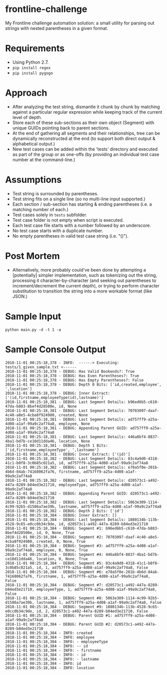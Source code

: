 # frontline-challenge
My Frontline challenge automation solution: a small utility for parsing out strings with nested parentheses in a given format.

# Requirements
* Using Python 2.7.
* `pip install regex`
* `pip install pygogo`

# Approach
* After analyzing the test string, dismantle it chunk by chunk by matching against a particular regular expression while keeping track of the current level of depth.
* Store each of these sub-sections as their own object (Segment) with unique GUIDs pointing back to parent sections.
* At the end of gathering all segments and their relationships, tree can be dynamically reconstructed at the end (to support both direct output & alphabetical output.)
* New test cases can be added within the 'tests' directory and executed as part of the group or as one-offs (by providing an individual test case number at the command-line.)

# Assumptions
* Test string is surrounded by parentheses.
* Test string fits on a single line (so no multi-line input supported.)
* Each section / sub-section has starting & ending parentheses (i.e. a matching number of each.)
* Test cases solely in `tests` subfolder.
* Test case folder is not empty when script is executed.
* Each test case file starts with a number followed by an underscore.
* No test case starts with a duplicate number.
* No empty parentheses in valid test case string (i.e. "()").

# Post Mortem
* Alternatively, more probably could've been done by attempting a [potentially] simpler implementation, such as tokenizing out the string, processing it character-by-character (and seeking out parentheses to increment/decrement the current depth), or trying to perform character substitution to transition the string into a more workable format (like JSON.)

# Sample Input
```
python main.py -d -t 1 -a
```

# Sample Console Output
```
2018-11-01 00:25:18,378 - INFO:  ------> Executing: tests/1_given_sample.txt <------
2018-11-01 00:25:18,378 - DEBUG: Has Valid Bookends?: True
2018-11-01 00:25:18,378 - DEBUG: Has Even Parentheses?: True
2018-11-01 00:25:18,378 - DEBUG: Has Empty Parentheses?: False
2018-11-01 00:25:18,378 - DEBUG: Depth 0 Bits: ['id,created,employee', ',location']
2018-11-01 00:25:18,378 - DEBUG: Inner Extract: ['(id,firstname,employeeType(id),lastname)']
2018-11-01 00:25:18,381 - DEBUG: Last Segment Details: b96ed6b5-c610-47da-b883-8bef4d28500e, id, None
2018-11-01 00:25:18,381 - DEBUG: Last Segment Details: 70703097-daaf-4c40-a8e5-4cba8f924980, created, None
2018-11-01 00:25:18,381 - DEBUG: Last Segment Details: ad757ff9-a25a-4d08-a1af-99a9c2af74a8, employee, None
2018-11-01 00:25:18,381 - DEBUG: Appending Parent GUID: ad757ff9-a25a-4d08-a1af-99a9c2af74a8
2018-11-01 00:25:18,381 - DEBUG: Last Segment Details: 446a8bf4-8837-4ba1-bd7b-ce10d11dda46, location, None
2018-11-01 00:25:18,381 - DEBUG: Depth 1 Bits: ['id,firstname,employeeType', ',lastname']
2018-11-01 00:25:18,381 - DEBUG: Inner Extract: ['(id)']
2018-11-01 00:25:18,382 - DEBUG: Last Segment Details: 83c4a9d0-4318-41c1-b0f8-3c0b85c021a5, id, ad757ff9-a25a-4d08-a1af-99a9c2af74a8
2018-11-01 00:25:18,382 - DEBUG: Last Segment Details: e70a5f0e-201b-4b6d-84ab-74168062fa76, firstname, ad757ff9-a25a-4d08-a1af-99a9c2af74a8
2018-11-01 00:25:18,382 - DEBUG: Last Segment Details: d20573c1-a492-447a-8289-b84ed3e21710, employeeType, ad757ff9-a25a-4d08-a1af-99a9c2af74a8
2018-11-01 00:25:18,382 - DEBUG: Appending Parent GUID: d20573c1-a492-447a-8289-b84ed3e21710
2018-11-01 00:25:18,382 - DEBUG: Last Segment Details: 5063e309-1114-4c99-92b5-d1586a7ae39b, lastname, ad757ff9-a25a-4d08-a1af-99a9c2af74a8
2018-11-01 00:25:18,382 - DEBUG: Depth 2 Bits: ['id']
2018-11-01 00:25:18,384 - DEBUG: Inner Extract: []
2018-11-01 00:25:18,384 - DEBUG: Last Segment Details: 1880134b-113b-4528-9c65-e0cc0b34c9de, id, d20573c1-a492-447a-8289-b84ed3e21710
2018-11-01 00:25:18,384 - DEBUG: Segment #1: b96ed6b5-c610-47da-b883-8bef4d28500e, id, 0, None, True
2018-11-01 00:25:18,384 - DEBUG: Segment #2: 70703097-daaf-4c40-a8e5-4cba8f924980, created, 0, None, True
2018-11-01 00:25:18,384 - DEBUG: Segment #3: ad757ff9-a25a-4d08-a1af-99a9c2af74a8, employee, 0, None, True
2018-11-01 00:25:18,384 - DEBUG: Segment #4: 446a8bf4-8837-4ba1-bd7b-ce10d11dda46, location, 0, None, True
2018-11-01 00:25:18,384 - DEBUG: Segment #5: 83c4a9d0-4318-41c1-b0f8-3c0b85c021a5, id, 1, ad757ff9-a25a-4d08-a1af-99a9c2af74a8, False
2018-11-01 00:25:18,384 - DEBUG: Segment #6: e70a5f0e-201b-4b6d-84ab-74168062fa76, firstname, 1, ad757ff9-a25a-4d08-a1af-99a9c2af74a8, False
2018-11-01 00:25:18,384 - DEBUG: Segment #7: d20573c1-a492-447a-8289-b84ed3e21710, employeeType, 1, ad757ff9-a25a-4d08-a1af-99a9c2af74a8, False
2018-11-01 00:25:18,384 - DEBUG: Segment #8: 5063e309-1114-4c99-92b5-d1586a7ae39b, lastname, 1, ad757ff9-a25a-4d08-a1af-99a9c2af74a8, False
2018-11-01 00:25:18,384 - DEBUG: Segment #9: 1880134b-113b-4528-9c65-e0cc0b34c9de, id, 2, d20573c1-a492-447a-8289-b84ed3e21710, False
2018-11-01 00:25:18,384 - DEBUG: Parent GUID #1: ad757ff9-a25a-4d08-a1af-99a9c2af74a8
2018-11-01 00:25:18,384 - DEBUG: Parent GUID #2: d20573c1-a492-447a-8289-b84ed3e21710
2018-11-01 00:25:18,384 - INFO: created
2018-11-01 00:25:18,384 - INFO: employee
2018-11-01 00:25:18,384 - INFO: - employeeType
2018-11-01 00:25:18,384 - INFO: -- id
2018-11-01 00:25:18,384 - INFO: - firstname
2018-11-01 00:25:18,384 - INFO: - id
2018-11-01 00:25:18,384 - INFO: - lastname
2018-11-01 00:25:18,384 - INFO: id
2018-11-01 00:25:18,384 - INFO: location
```
